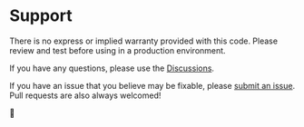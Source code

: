 # Support

There is no express or implied warranty provided with this code. Please review and test before using in a production environment.

If you have any questions, please use the [Discussions](https://github.com/SamErde/PSPrettier/discussions).

If you have an issue that you believe may be fixable, please [submit an issue](https://github.com/SamErde/PSPrettier/issues). Pull requests are also always welcomed!

🙏
